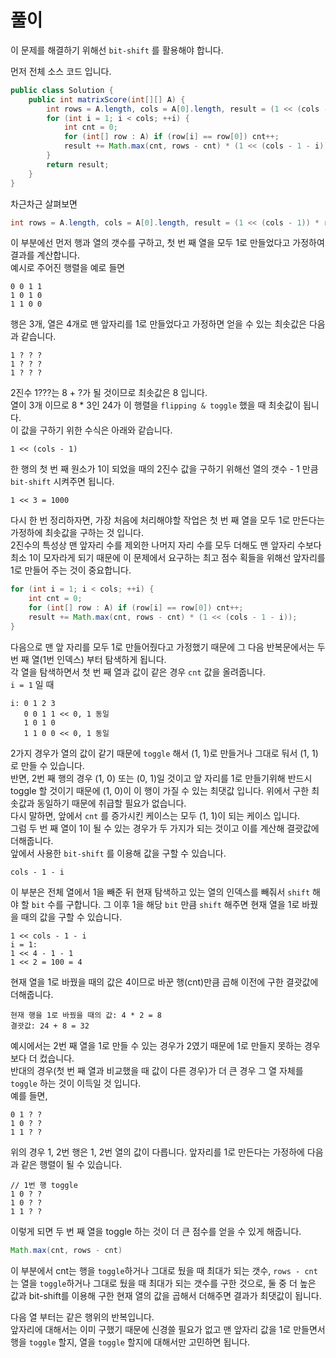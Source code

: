 # 풀이

이 문제를 해결하기 위해선 `bit-shift` 를 활용해야 합니다.

먼저 전체 소스 코드 입니다.

```java
public class Solution {
    public int matrixScore(int[][] A) {
        int rows = A.length, cols = A[0].length, result = (1 << (cols - 1)) * rows;
        for (int i = 1; i < cols; ++i) {
            int cnt = 0;
            for (int[] row : A) if (row[i] == row[0]) cnt++;
            result += Math.max(cnt, rows - cnt) * (1 << (cols - 1 - i));
        }
        return result;
    }
}
```

차근차근 살펴보면

```java
int rows = A.length, cols = A[0].length, result = (1 << (cols - 1)) * rows;
```

이 부분에선 먼저 행과 열의 갯수를 구하고, 첫 번 째 열을 모두 1로 만들었다고 가정하여 결과를 계산합니다.  
예시로 주어진 행렬을 예로 들면

```
0 0 1 1
1 0 1 0
1 1 0 0
```

행은 3개, 열은 4개로 맨 앞자리를 1로 만들었다고 가정하면 얻을 수 있는 최솟값은 다음과 같습니다.

```
1 ? ? ?
1 ? ? ?
1 ? ? ?
```

2진수 1???는 8 + ?가 될 것이므로 최솟값은 8 입니다.  
열이 3개 이므로 8 * 3인 24가 이 행렬을 `flipping & toggle` 했을 때 최솟값이 됩니다.  
이 값을 구하기 위한 수식은 아래와 같습니다.

```
1 << (cols - 1)
```

한 행의 첫 번 째 원소가 1이 되었을 때의 2진수 값을 구하기 위해선 열의 갯수 - 1 만큼 `bit-shift` 시켜주면 됩니다.

```
1 << 3 = 1000
```

다시 한 번 정리하자면, 가장 처음에 처리해야할 작업은 첫 번 째 열을 모두 1로 만든다는 가정하에 최솟값을 구하는 것 입니다.  
2진수의 특성상 맨 앞자리 수를 제외한 나머지 자리 수를 모두 더해도 맨 앞자리 수보다 최소 1이 모자라게 되기 때문에 이 문제에서 요구하는 최고 점수 획들을 위해선 앞자리를 1로 만들어 주는 것이 중요합니다.

```java
for (int i = 1; i < cols; ++i) {
    int cnt = 0;
    for (int[] row : A) if (row[i] == row[0]) cnt++;
    result += Math.max(cnt, rows - cnt) * (1 << (cols - 1 - i));
}
```

다음으로 맨 앞 자리를 모두 1로 만들어줬다고 가정했기 때문에 그 다음 반복문에서는 두 번 째 열(1번 인덱스) 부터 탐색하게 됩니다.  
각 열을 탐색하면서 첫 번 째 열과 값이 같은 경우 `cnt` 값을 올려줍니다.  
`i = 1` 일 때

```
i: 0 1 2 3
   0 0 1 1 << 0, 1 동일
   1 0 1 0
   1 1 0 0 << 0, 1 동일
```

2가지 경우가 열의 값이 같기 때문에 `toggle` 해서 (1, 1)로 만들거나 그대로 둬서 (1, 1)로 만들 수 있습니다.  
반면, 2번 째 행의 경우 (1, 0) 또는 (0, 1)일 것이고 앞 자리를 1로 만들기위해 반드시 toggle 할 것이기 때문에 (1, 0)이 이 행이 가질 수 있는 최댓값 입니다. 위에서 구한 최솟값과 동일하기
때문에 취급할 필요가 없습니다.  
다시 말하면, 앞에서 `cnt` 를 증가시킨 케이스는 모두 (1, 1)이 되는 케이스 입니다.  
그럼 두 번 째 열이 1이 될 수 있는 경우가 두 가지가 되는 것이고 이를 계산해 결괏값에 더해줍니다.  
앞에서 사용한 `bit-shift` 를 이용해 값을 구할 수 있습니다.

```
cols - 1 - i
```

이 부분은 전체 열에서 1을 빼준 뒤 현재 탐색하고 있는 열의 인덱스를 빼줘서 `shift` 해야 할 `bit` 수를 구합니다. 그 이후 1을 해당 `bit` 만큼 `shift` 해주면 현재 열을 1로 바꿨을 때의
값을 구할 수 있습니다.

```
1 << cols - 1 - i
i = 1:
1 << 4 - 1 - 1
1 << 2 = 100 = 4
```

현재 열을 1로 바꿨을 때의 값은 4이므로 바꾼 행(cnt)만큼 곱해 이전에 구한 결괏값에 더해줍니다.

```
현재 행을 1로 바꿨을 때의 값: 4 * 2 = 8
결괏값: 24 + 8 = 32
```

예시에서는 2번 째 열을 1로 만들 수 있는 경우가 2였기 때문에 1로 만들지 못하는 경우보다 더 컸습니다.  
반대의 경우(첫 번 째 열과 비교했을 때 값이 다른 경우)가 더 큰 경우 그 열 자체를 `toggle` 하는 것이 이득일 것 입니다.  
예를 들면,

```
0 1 ? ?
1 0 ? ?
1 1 ? ?
```

위의 경우 1, 2번 행은 1, 2번 열의 값이 다릅니다. 앞자리를 1로 만든다는 가정하에 다음과 같은 행렬이 될 수 있습니다.

```
// 1번 행 toggle
1 0 ? ?
1 0 ? ?
1 1 ? ?
```

이렇게 되면 두 번 째 열을 toggle 하는 것이 더 큰 점수를 얻을 수 있게 해줍니다.

```java
Math.max(cnt, rows - cnt)
```

이 부분에서 cnt는 행을 `toggle`하거나 그대로 뒀을 때 최대가 되는 갯수, `rows - cnt`는 열을 `toggle`하거나 그대로 뒀을 때 최대가 되는 갯수를 구한 것으로, 둘 중 더 높은 값과
bit-shift를 이용해 구한 현재 열의 값을 곱해서 더해주면 결과가 최댓값이 됩니다.

다음 열 부터는 같은 행위의 반복입니다.  
앞자리에 대해서는 이미 구했기 때문에 신경쓸 필요가 없고 맨 앞자리 값을 1로 만들면서 행을 `toggle` 할지, 열을 `toggle` 할지에 대해서만 고민하면 됩니다.
